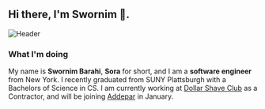 ## Hi there, I'm Swornim 👋.

![Header](.header.svg)

### What I'm doing
My name is **Swornim Barahi**, **Sora** for short, and I am a **software engineer** from New York. I recently graduated from SUNY Plattsburgh with a Bachelors of Science in CS. I am currently working at [Dollar Shave Club](www.dollarshaveclub.com) as a Contractor, and will be joining [Addepar](www.addepar.com) in January.

